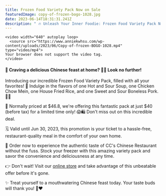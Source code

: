 ```yaml
---
title: Frozen Food Variety Pack Now on Sale
featuredImage: copy-of-frozen-bogo-1028.jpg
date: 2023-06-14T18:31:31.241Z
description: " 🔥 Unleash Your Inner Foodie: Frozen Food Variety Pack Now on Sale! 🥡🍲"
---
```

```
<video width="640" autoplay loop>
  <source src="https://www.anniekwhsu.com/wp-content/uploads/2023/06/Copy-of-frozen-BOGO-1028.mp4" type="video/mp4">
Your browser does not support the video tag.
</video>
```

<h4>📣 Craving a delicious Chinese feast at home? 🥡🔥 Look no further!</h4>

Introducing our incredible Frozen Food Variety Pack, filled with all your favorites! 🎉 Indulge in the flavors of one Hot and Sour Soup, one Chicken Chow Mein, one House Fried Rice, and one Sweet and Sour Boneless Pork. 🍲🥢

🔖 Normally priced at $46.8, we're offering this fantastic pack at just $40 (before tax) for a limited time only! 😱🛍️ Don't miss out on this incredible deal.

🗓️ Valid until Jun 30, 2023, this promotion is your ticket to a hassle-free, restaurant-quality meal in the comfort of your own home.

🛒 Order now to experience the authentic taste of CC's Chinese Restaurant without the fuss. Stock your freezer with this amazing variety pack and savor the convenience and deliciousness at any time.

👉 Don't wait! Visit our [online store](https://ccs-chinese-restaurant-online-order.square.site/?location=11ea2b61ec380907a1470cc47a2aeaec&menu=&item=216) and take advantage of this unbeatable offer before it's gone.

✨ Treat yourself to a mouthwatering Chinese feast today. Your taste buds will thank you! 🙌❤️